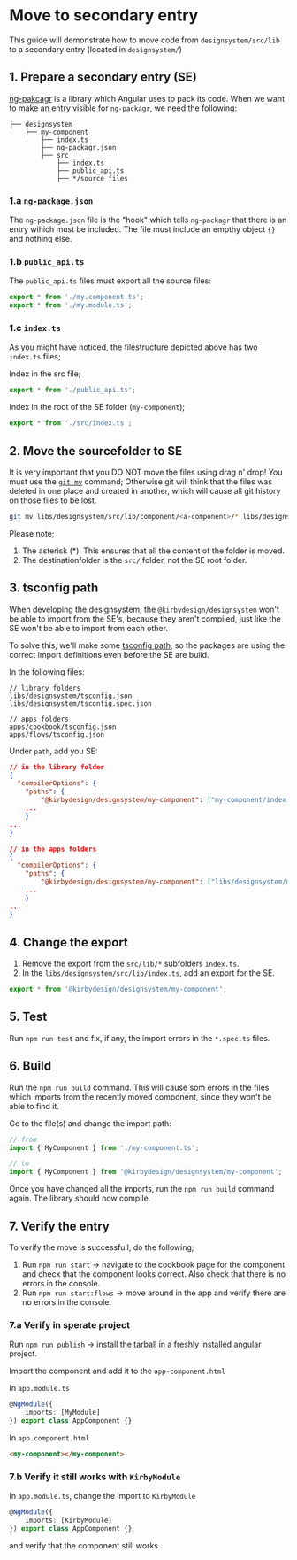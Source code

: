 # Move to secondary entry
This guide will demonstrate how to move code from `designsystem/src/lib` to a secondary entry (located in `designsystem/`)


## 1. Prepare a secondary entry (SE)
[ng-pakcagr](https://github.com/ng-packagr/ng-packagr) is a library which Angular uses to pack its code. When we want to make an entry visible for `ng-packagr`, we need the following: 

```
├── designsystem
    ├── my-component
        ├── index.ts
        ├── ng-packagr.json
        ├── src
            ├── index.ts
            ├── public_api.ts
            ├── */source files
```

### 1.a `ng-package.json`
The `ng-package.json` file is the "hook" which tells `ng-packagr` that there is an entry wihich must be included.
The file must include an empthy object `{}` and nothing else.

### 1.b `public_api.ts`
The `public_api.ts` files must export all the source files: 

``` Typescript
export * from './my.component.ts';
export * from './my.module.ts';
```

### 1.c `index.ts`
As you might have noticed, the filestructure depicted above has two `index.ts` files;

Index in the src file;
``` Typescript
export * from './public_api.ts';
```

Index in the root of the SE folder (`my-component`);
``` Typescript
export * from './src/index.ts';
```

## 2. Move the sourcefolder to SE
It is very important that you DO NOT move the files using drag n' drop! You must use the [`git mv`](https://git-scm.com/docs/git-mv) command; Otherwise git will think that the files was deleted in one place and created in another, which will cause all git history on those files to be lost.

```sh
git mv libs/designsystem/src/lib/component/<a-component>/* libs/designsystem/my-component/src
```
Please note;
1.  The asterisk (*). This ensures that all the content of the folder is moved. 
2. The destinationfolder is the `src/` folder, not the SE root folder.


## 3. tsconfig path
When developing the designsystem, the `@kirbydesign/designsystem` won't be able to import from the SE's, because they aren't compiled, just like the SE won't be able to import from each other. 

To solve this, we'll make some [tsconfig path](https://www.typescriptlang.org/tsconfig#paths), so the packages are using the correct import definitions even before the SE are build.

In the following files: 

```
// library folders
libs/designsystem/tsconfig.json
libs/designsystem/tsconfig.spec.json

// apps folders
apps/cookbook/tsconfig.json
apps/flows/tsconfig.json
```
Under `path`, add you SE:

```json
// in the library folder
{
  "compilerOptions": {
    "paths": {
        "@kirbydesign/designsystem/my-component": ["my-component/index.ts"],
    ...
    }  
...  
}

// in the apps folders
{
  "compilerOptions": {
    "paths": {
        "@kirbydesign/designsystem/my-component": ["libs/designsystem/my-component/index.ts"],
    ...
    }  
...  
}
```

## 4. Change the export
1. Remove the export from the `src/lib/*` subfolders `index.ts`. 
2. In the `libs/designsystem/src/lib/index.ts`, add an export for the SE.
```Typescript
export * from '@kirbydesign/designsystem/my-component';
```

## 5. Test
Run `npm run test` and fix, if any, the import errors in the `*.spec.ts` files.

## 6. Build

Run the `npm run build` command. This will cause som errors in the files which imports from the recently moved component, since they won't be able to find it.

Go to the file(s) and change the import path: 

```Typescript
// from 
import { MyComponent } from './my-component.ts';

// to 
import { MyComponent } from '@kirbydesign/designsystem/my-component';
```

Once you have changed all the imports, run the `npm run build` command again.
The library should now compile.

## 7. Verify the entry
To verify the move is successfull, do the following;
1. Run `npm run start` -> navigate to the cookbook page for the component and check that the component looks correct. Also check that there is no errors in the console.
2. Run `npm run start:flows` -> move around in the app and verify there are no errors in the console.

### 7.a Verify in sperate project
Run `npm run publish` -> install the tarball in a freshly installed angular project.

Import the component and add it to the `app-component.html`

In `app.module.ts`
```Typescript
@NgModule({
    imports: [MyModule]
}) export class AppComponent {}
```
In `app.component.html`
```html
<my-component></my-component>
```

### 7.b Verify it still works with `KirbyModule`
In `app.module.ts`, change the import to `KirbyModule`
```Typescript
@NgModule({
    imports: [KirbyModule]
}) export class AppComponent {}
```
and verify that the component still works.


